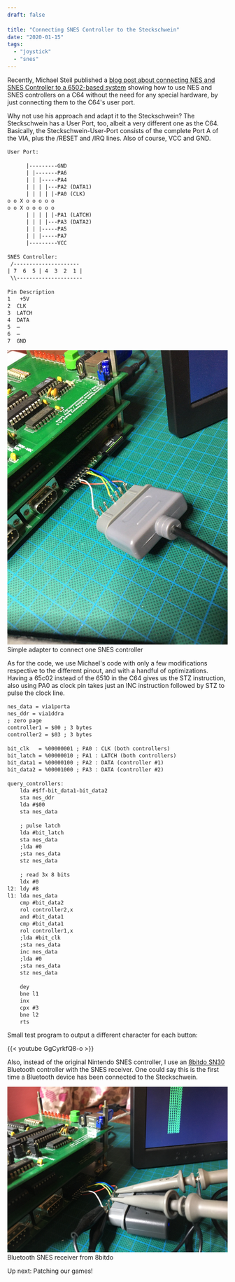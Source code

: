 ```yaml
---
draft: false

title: "Connecting SNES Controller to the Steckschwein"
date: "2020-01-15"
tags: 
  - "joystick"
  - "snes"
---
```


Recently, Michael Steil published a [blog post about connecting NES and SNES Controller to a 6502-based system](https://www.pagetable.com/?p=1365) showing how to use NES and SNES controllers on a C64 without the need for any special hardware, by just connecting them to the C64's user port.

Why not use his approach and adapt it to the Steckschwein? The Steckschwein has a User Port, too, albeit a very different one as the C64. Basically, the Steckschwein-User-Port consists of the complete Port A of the VIA, plus the /RESET and /IRQ lines. Also of course, VCC and GND.

```
User Port:

      |---------GND
      | |-------PA6  
      | | |-----PA4
      | | | |---PA2 (DATA1)
      | | | | |-PA0 (CLK)
o o X o o o o o
o o X o o o o o
      | | | | |-PA1 (LATCH)
      | | | |---PA3 (DATA2)
      | | |-----PA5
      | | |-----PA7
      |---------VCC

SNES Controller:
 /---------------------
| 7  6  5 | 4  3  2  1 |
 \\---------------------

Pin Description
1   +5V
2  CLK
3  LATCH
4  DATA
5  –
6  –
7  GND
```
![snes](images/snes.jpg) Simple adapter to connect one SNES controller

As for the code, we use Michael's code with only a few modifications respective to the different pinout, and with a handful of optimizations. Having a 65c02 instead of the 6510 in the C64 gives us the STZ instruction, also using PA0 as clock pin takes just an INC instruction followed by STZ to pulse the clock line.

```
nes_data = via1porta
nes_ddr = via1ddra
; zero page
controller1 = $00 ; 3 bytes
controller2 = $03 ; 3 bytes

bit_clk   = %00000001 ; PA0 : CLK (both controllers)
bit_latch = %00000010 ; PA1 : LATCH (both controllers)
bit_data1 = %00000100 ; PA2 : DATA (controller #1)
bit_data2 = %00001000 ; PA3 : DATA (controller #2)

query_controllers:
    lda #$ff-bit_data1-bit_data2
    sta nes_ddr
    lda #$00
    sta nes_data

    ; pulse latch
    lda #bit_latch
    sta nes_data
    ;lda #0
    ;sta nes_data
    stz nes_data

    ; read 3x 8 bits
    ldx #0
l2: ldy #8
l1: lda nes_data
    cmp #bit_data2
    rol controller2,x
    and #bit_data1
    cmp #bit_data1
    rol controller1,x
    ;lda #bit_clk
    ;sta nes_data
    inc nes_data
    ;lda #0
    ;sta nes_data
    stz nes_data

    dey
    bne l1
    inx
    cpx #3
    bne l2
    rts
```
Small test program to output a different character for each button:

{{< youtube GgCyrkfQ8-o >}}
 

Also, instead of the original Nintendo SNES controller, I use an [8bitdo SN30](https://www.8bitdo.com/) Bluetooth controller with the SNES receiver. One could say this is the first time a Bluetooth device has been connected to the Steckschwein.

![IMG_5814](images/img_5814.jpg) Bluetooth SNES receiver from 8bitdo

Up next: Patching our games!
